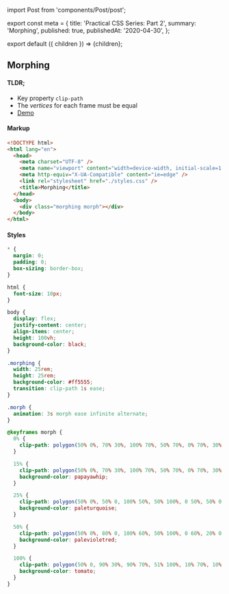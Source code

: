 import Post from 'components/Post/post';

export const meta = {
  title: 'Practical CSS Series: Part 2',
  summary: 'Morphing',
  published: true,
  publishedAt: '2020-04-30',
};

export default ({ children }) => <Post meta={meta}>{children}</Post>;

## Morphing

#### TLDR;
- Key property `clip-path`
- The _vertices_ for each frame must be equal
- [Demo](https://codesandbox.io/s/morphing-he5mo?file=/index.html)

#### Markup
```html
<!DOCTYPE html>
<html lang="en">
  <head>
    <meta charset="UTF-8" />
    <meta name="viewport" content="width=device-width, initial-scale=1.0" />
    <meta http-equiv="X-UA-Compatible" content="ie=edge" />
    <link rel="stylesheet" href="./styles.css" />
    <title>Morphing</title>
  </head>
  <body>
    <div class="morphing morph"></div>
  </body>
</html>
```

#### Styles
```css
* {
  margin: 0;
  padding: 0;
  box-sizing: border-box;
}

html {
  font-size: 10px;
}

body {
  display: flex;
  justify-content: center;
  align-items: center;
  height: 100vh;
  background-color: black;
}

.morphing {
  width: 25rem;
  height: 25rem;
  background-color: #ff5555;
  transition: clip-path 1s ease;
}

.morph {
  animation: 3s morph ease infinite alternate;
}

@keyframes morph {
  0% {
    clip-path: polygon(50% 0%, 70% 30%, 100% 70%, 50% 70%, 0% 70%, 30% 30%);
  }

  15% {
    clip-path: polygon(50% 0%, 70% 30%, 100% 70%, 50% 70%, 0% 70%, 30% 30%);
    background-color: papayawhip;
  }

  25% {
    clip-path: polygon(50% 0%, 50% 0, 100% 50%, 50% 100%, 0 50%, 50% 0);
    background-color: paleturquoise;
  }

  50% {
    clip-path: polygon(50% 0%, 80% 0, 100% 60%, 50% 100%, 0 60%, 20% 0);
    background-color: palevioletred;
  }

  100% {
    clip-path: polygon(50% 0, 90% 30%, 90% 70%, 51% 100%, 10% 70%, 10% 30%);
    background-color: tomato;
  }
}
```
